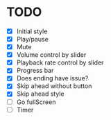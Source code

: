 # TODO

- [x] Initial style
- [x] Play/pause
- [x] Mute
- [x] Volume control by slider
- [x] Playback rate control by slider
- [x] Progress bar
- [x] Does ending have issue?
- [x] Skip ahead without button
- [x] Skip ahead style
- [ ] Go fullScreen
- [ ] Timer
